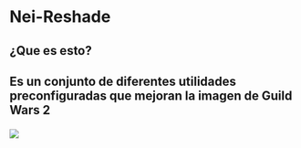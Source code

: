 # Nei-Reshade
<p aling="center"><h2>¿Que es esto?<h2></p>
<p aling="center">Es un conjunto de diferentes utilidades preconfiguradas que mejoran la imagen de Guild Wars 2</p>
<p aling="center"><a href="https://discord.gg/0ftXDJBAS7ywDH7c"><img src="https://discordapp.com/assets/e4923594e694a21542a489471ecffa50.svg" style="max-width:50%;"></a></p>
